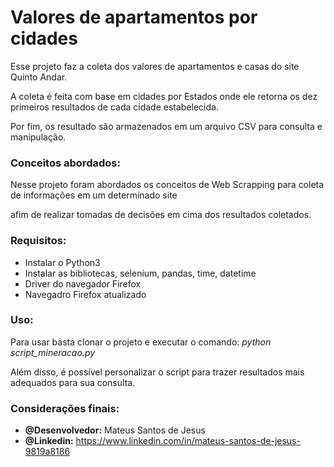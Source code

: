 # Valores de apartamentos por cidades
Esse projeto faz a coleta dos valores de apartamentos e casas do site Quinto Andar.

A coleta é feita com base em cidades por Estados onde ele retorna os dez primeiros resultados de cada cidade estabelecida.

Por fim, os resultado são armazenados em um arquivo CSV para consulta e manipulação.

### Conceitos abordados:
Nesse projeto foram abordados os conceitos de Web Scrapping para coleta de informações em um determinado site

afim de realizar tomadas de decisões em cima dos resultados coletados.

### Requisitos:
- Instalar o Python3
- Instalar as bibliotecas, selenium, pandas, time, datetime 
- Driver do navegador Firefox
- Navegadro Firefox atualizado

### Uso:
Para usar basta clonar o projeto e executar o comando: *python script_mineracao.py*

Além disso, é possível personalizar o script para trazer resultados mais adequados para sua consulta.  

### Considerações finais:
- **@Desenvolvedor:** Mateus Santos de Jesus
- **@Linkedin:** https://www.linkedin.com/in/mateus-santos-de-jesus-9819a8186


